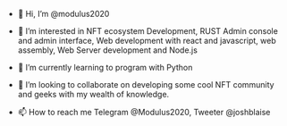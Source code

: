- 👋 Hi, I’m @modulus2020
- 👀 I’m interested in NFT ecosystem Development, RUST Admin console and admin interface, Web development with react and javascript, web assembly, Web Server development and Node.js
 
- 🌱 I’m currently learning to program with Python
- 💞️ I’m looking to collaborate on developing some cool NFT community and geeks with my wealth of knowledge.

- 📫 How to reach me Telegram @Modulus2020, Tweeter @joshblaise 

<!---
modulus2020/modulus2020 is a geek lover
--->

